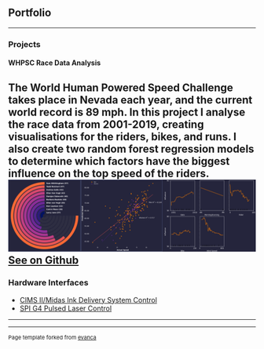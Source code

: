 ## Portfolio

---

### Projects
#### WHPSC Race Data Analysis

The World Human Powered Speed Challenge takes place in Nevada each year, and the current world record is 89 mph. In this project I analyse the race data from 2001-2019, creating visualisations for the riders, bikes, and runs. 
I also create two random forest regression models to determine which factors have the biggest influence on the top speed of the riders.
<img src="/images/portfolio_image.png?raw=true"/>
[See on Github]((https://github.com/machin0r/WHPSC_Race_Data))
---

### Hardware Interfaces

- [CIMS II/Midas Ink Delivery System Control](https://github.com/machin0r/CIMSII-Midas_Ink_Control)
- [SPI G4 Pulsed Laser Control](https://github.com/machin0r/SPI_G4_Pulsed_Laser_Control)

---




---
<p style="font-size:11px">Page template forked from <a href="https://github.com/evanca/quick-portfolio">evanca</a></p>
<!-- Remove above link if you don't want to attibute -->
